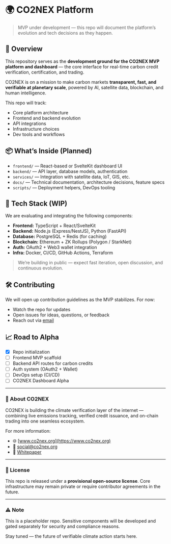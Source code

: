 # 🌍 CO2NEX Platform

> MVP under development — this repo will document the platform’s evolution and tech decisions as they happen.

## 🔧 Overview

This repository serves as the **development ground for the CO2NEX MVP platform and dashboard** — the core interface for real-time carbon credit verification, certification, and trading.

CO2NEX is on a mission to make carbon markets **transparent, fast, and verifiable at planetary scale**, powered by AI, satellite data, blockchain, and human intelligence.

This repo will track:
- Core platform architecture
- Frontend and backend evolution
- API integrations
- Infrastructure choices
- Dev tools and workflows

## 📦 What’s Inside (Planned)

- `frontend/` — React-based or SvelteKit dashboard UI
- `backend/` — API layer, database models, authentication
- `services/` — Integration with satellite data, IoT, GIS, etc.
- `docs/` — Technical documentation, architecture decisions, feature specs
- `scripts/` — Deployment helpers, DevOps tooling

## 🧱 Tech Stack (WIP)

We are evaluating and integrating the following components:

- **Frontend:** TypeScript + React/SvelteKit
- **Backend:** Node.js (Express/NestJS), Python (FastAPI)
- **Database:** PostgreSQL + Redis (for caching)
- **Blockchain:** Ethereum + ZK Rollups (Polygon / StarkNet)
- **Auth:** OAuth2 + Web3 wallet integration
- **Infra:** Docker, CI/CD, GitHub Actions, Terraform

> We’re building in public — expect fast iteration, open discussion, and continuous evolution.

## 🛠️ Contributing

We will open up contribution guidelines as the MVP stabilizes.
For now:
- Watch the repo for updates
- Open issues for ideas, questions, or feedback
- Reach out via [email](mailto:social@co2nex.org)

## 📈 Road to Alpha

- [x] Repo initialization
- [ ] Frontend MVP scaffold
- [ ] Backend API routes for carbon credits
- [ ] Auth system (OAuth2 + Wallet)
- [ ] DevOps setup (CI/CD)
- [ ] CO2NEX Dashboard Alpha

---

### 🧠 About CO2NEX

CO2NEX is building the climate verification layer of the internet — combining live emissions tracking, verified credit issuance, and on-chain trading into one seamless ecosystem.

For more information:
- 🌐 [www.co2nex.org](https://www.co2nex.org)
- 📩 social@co2nex.org
- 🧾 [Whitepaper](https://github.com/co2nex/whitepaper)

---

### 📄 License

This repo is released under a **provisional open-source license**. Core infrastructure may remain private or require contributor agreements in the future.

---

### ⚠️ Note

This is a placeholder repo. Sensitive components will be developed and gated separately for security and compliance reasons.

Stay tuned — the future of verifiable climate action starts here.
